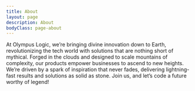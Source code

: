 ```yaml
---
title: About
layout: page
description: About
bodyClass: page-about
---
```


At Olympus Logic, we’re bringing divine innovation down to Earth, revolutionizing the tech world with solutions that are nothing short of mythical. Forged in the clouds and designed to scale mountains of complexity, our products empower businesses to ascend to new heights. We’re driven by a spark of inspiration that never fades, delivering lightning-fast results and solutions as solid as stone. Join us, and let’s code a future worthy of legend!




